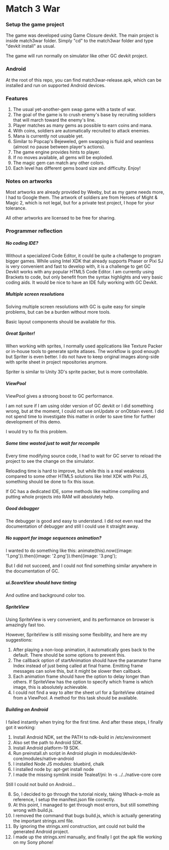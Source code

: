 # Match 3 War
### Setup the game project
The game was developed using Game Closure devkit. The main project is inside match3war folder. Simply "cd" to the match3war folder and type "devkit install" as usual.

The game will run normally on simulator like other GC devkit project.

### Android
At the root of this repo, you can find match3war-release.apk, which can be installed and run on supported Android devices.

### Features
1. The usual yet-another-gem swap game with a taste of war.
2. The goal of the game is to crush enemy's base by recruiting soldiers that will march toward the enemy's line.
3. Player matches as many gems as possible to earn coins and mana.
3. With coins, soldiers are automatically recruited to attack enemies.
4. Mana is currently not usuable yet.
5. Similar to Popcap's Bejeweled, gem swapping is fluid and seamless (almost no pause between player's actions).
6. The game engine provides hints to player.
7. If no moves available, all gems will be exploded.
8. The magic gem can match any other colors.
9. Each level has different gems board size and difficulty. Enjoy!

### Notes on artworks
Most artworks are already provided by Weeby, but as my game needs more, I had to Google them. The artwork of soldiers are from Heroes of Might & Magic 2, which is not legal, but for a private test project, I hope for your tolerance.

All other artworks are licensed to be free for sharing.

### Programmer reflection

##### No coding IDE?
Without a specialized Code Editor, it could be quite a challenge to program bigger games. While using Intel XDK that already supports Phaser or Pixi SJ is very convenient and fast to develop with, it is a challenge to get GC Devkit works with any popular HTML5 Code Editor. I am currently using Brackets to code, but only benefit from the syntax highlights and very basic coding aids. It would be nice to have an IDE fully working with GC Devkit.

##### Multiple screen resolutions
Solving multiple screen resolutions with GC is quite easy for simple problems, but can be a burden without more tools.

Basic layout components should be available for this. 

##### Great Spriter!
When working with sprites, I normally used applications like Texture Packer or in-house tools to generate sprite atlases. The workflow is good enough but Spriter is even better. I do not have to keep original images along-side with sprite sheet in project repositories anymore.

Spriter is similar to Unity 3D's sprite packer, but is more controllable.

##### ViewPool
ViewPool gives a stroong boost to GC performance.

I am not sure if I am using older version of GC devkit or I did something wrong, but at the moment, I could not use onUpdate or onObtain event. I did not spend time to investigate this matter in order to save time for further development of this demo.

I would try to fix this problem.

##### Some time wasted just to wait for recompile
Every time modifying source code, I had to wait for GC server to reload the project to see the change on the simulator.

Reloading time is hard to improve, but while this is a real weakness compared to some other HTML5 solutions like Intel XDK with Pixi JS, something should be done to fix this issue.

If GC has a dedicated IDE, some methods like realtime compiling and putting whole projects into RAM will absolutely help.

##### Good debugger
The debugger is good and easy to understand. I did not even read the documentation of debugger and still I could use it straight away.

##### No support for image sequences animation?
I wanted to do something like this:
animate(this).now({image: '1.png'}).then({image: '2.png'}).then({image: '3.png');

But I did not succeed, and I could not find something similar anywhere in the documentation of GC.

##### ui.ScoreView should have tinting
And outline and background color too.

##### SpriteView
Using SpriteView is very convenient, and its performance on browser is amazingly fast too.

However, SpriteView is still missing some flexibility, and here are my suggestions:

1. After playing a non-loop animation, it automatically goes back to the default. There should be some options to prevent this.
2. The callback option of startAnimation should have the paramater frame Index instead of just being called at final frame. Emitting frame messages can solve this, but it might be slower then callback.
3. Each animation frame should have the option to delay longer than others. If SpriteView has the option to specify which frame is which image, this is absolutely achievable.
4. I could not find a way to alter the sheet url for a SpriteView obtained from a ViewPool. A method for this task should be available.

##### Building on Android
I failed instantly when trying for the first time. And after these steps, I finally got it working:

1. Install Android NDK, set the PATH to ndk-build in /etc/environment
2. Also set the path to Android SDK.
3. Install Android platform-19 SDK.
4. Run preinstall.sh script in Android plugin in modules/devkit-core/modules/native-android
5. I installed Node JS modules: bluebird, chalk
6. I installed node by: apt-get install node
7. I made the missing symlink inside Tealeaf/jni: ln -s ../../native-core core

Still I could not build on Android...

8. So, I decided to go through the tutorial nicely, taking Whack-a-mole as reference, I setup the manifest.json file correctly.
9. At this point, I managed to get through most errors, but still something wrong with build.js.
10. I removed the command that bugs build.js, which is actually generating the important strings.xml file.
11. By ignoring the strings.xml construction, ant could not build the generated Android project.
12. I made up the strings.xml manually, and finally I got the apk file working on my Sony phone!
